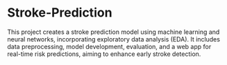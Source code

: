 # Stroke-Prediction
This project creates a stroke prediction model using machine learning and neural networks, incorporating exploratory data analysis (EDA). It includes data preprocessing, model development, evaluation, and a web app for real-time risk predictions, aiming to enhance early stroke detection.
